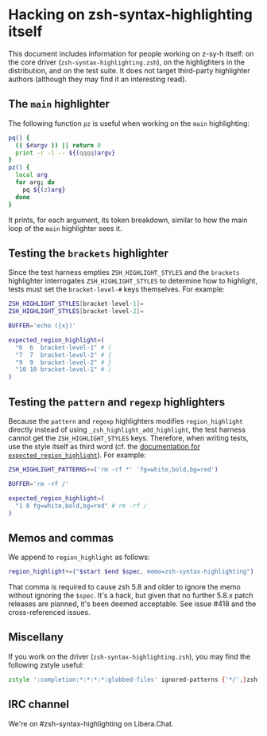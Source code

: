 # Hacking on zsh-syntax-highlighting itself

This document includes information for people working on z-sy-h itself: on the
core driver (`zsh-syntax-highlighting.zsh`), on the highlighters in the
distribution, and on the test suite. It does not target third-party
highlighter authors (although they may find it an interesting read).

## The `main` highlighter

The following function `pz` is useful when working on the `main` highlighting:

```zsh
pq() {
  (( $#argv )) || return 0
  print -r -l -- ${(qqqq)argv}
}
pz() {
  local arg
  for arg; do
    pq ${(z)arg}
  done
}
```

It prints, for each argument, its token breakdown, similar to how the main
loop of the `main` highlighter sees it.

## Testing the `brackets` highlighter

Since the test harness empties `ZSH_HIGHLIGHT_STYLES` and the `brackets`
highlighter interrogates `ZSH_HIGHLIGHT_STYLES` to determine how to highlight,
tests must set the `bracket-level-#` keys themselves. For example:

```zsh
ZSH_HIGHLIGHT_STYLES[bracket-level-1]=
ZSH_HIGHLIGHT_STYLES[bracket-level-2]=

BUFFER='echo ({x})'

expected_region_highlight=(
  "6  6  bracket-level-1" # (
  "7  7  bracket-level-2" # {
  "9  9  bracket-level-2" # }
  "10 10 bracket-level-1" # )
)
```

## Testing the `pattern` and `regexp` highlighters

Because the `pattern` and `regexp` highlighters modifies `region_highlight`
directly instead of using `_zsh_highlight_add_highlight`, the test harness
cannot get the `ZSH_HIGHLIGHT_STYLES` keys. Therefore, when writing tests, use
the style itself as third word (cf. the
[documentation for `expected_region_highlight`](docs/highlighters.md)). For example:

```zsh
ZSH_HIGHLIGHT_PATTERNS+=('rm -rf *' 'fg=white,bold,bg=red')

BUFFER='rm -rf /'

expected_region_highlight=(
  "1 8 fg=white,bold,bg=red" # rm -rf /
)
```

## Memos and commas

We append to `region_highlight` as follows:

```zsh
region_highlight+=("$start $end $spec, memo=zsh-syntax-highlighting")
```

That comma is required to cause zsh 5.8 and older to ignore the memo without
ignoring the `$spec`. It's a hack, but given that no further 5.8.x patch
releases are planned, it's been deemed acceptable. See issue #418 and the
cross-referenced issues.

## Miscellany

If you work on the driver (`zsh-syntax-highlighting.zsh`), you may find the following zstyle useful:

```zsh
zstyle ':completion:*:*:*:*:globbed-files' ignored-patterns {'*/',}zsh-syntax-highlighting.plugin.zsh
```

## IRC channel

We're on #zsh-syntax-highlighting on Libera.Chat.
